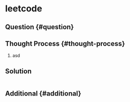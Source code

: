 # leetcode

## Question {#question}





## Thought Process {#thought-process}

1. asd

## Solution

```java

```

## Additional {#additional}

